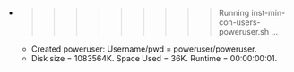 * >>>>>>>>> Running inst-min-con-users-poweruser.sh ...
  * Created poweruser: Username/pwd = poweruser/poweruser.
  * Disk size = 1083564K. Space Used = 36K. Runtime = 00:00:00:01.
